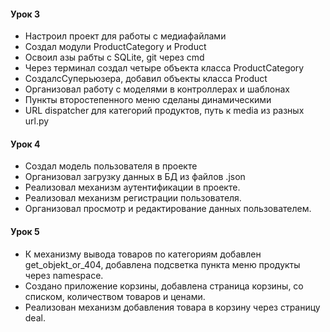 #### Урок 3
- Настроил проект для работы с медиафайлами
- Создал модули ProductCategory и Product
- Освоил азы рабты с SQLite, git через cmd
- Через терминал создал четыре объекта класса ProductCategory
- СоздалсСуперьюзера, добавил объекты класса Product
- Организовал работу с моделями в контроллерах и шаблонах
- Пункты второстепенного меню сделаны динамическими
- URL dispatcher для категорий продуктов, путь к media из разных url.py

#### Урок 4
- Создал модель пользователя в проекте
- Организовал загрузку данных в БД из файлов .json
- Реализовал механизм аутентификации в проекте.
- Реализовал механизм регистрации пользователя.
- Организовал просмотр и редактирование данных пользователем.

#### Урок 5
- К механизму вывода товаров по категориям добавлен get_objekt_or_404, добавлена подсветка пункта меню продукты через namespace.
- Создано приложение корзины, добавлена страница корзины, со списком, количеством товаров и ценами.
- Реализован механизм добавления товара в корзину через страницу deal.



